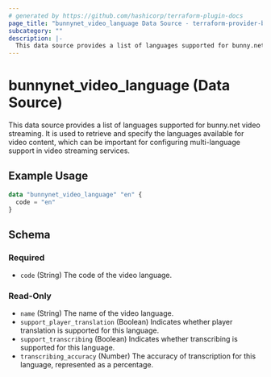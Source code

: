 ```yaml
---
# generated by https://github.com/hashicorp/terraform-plugin-docs
page_title: "bunnynet_video_language Data Source - terraform-provider-bunnynet"
subcategory: ""
description: |-
  This data source provides a list of languages supported for bunny.net video streaming. It is used to retrieve and specify the languages available for video content, which can be important for configuring multi-language support in video streaming services.
---
```


# bunnynet_video_language (Data Source)

This data source provides a list of languages supported for bunny.net video streaming. It is used to retrieve and specify the languages available for video content, which can be important for configuring multi-language support in video streaming services.

## Example Usage

```terraform
data "bunnynet_video_language" "en" {
  code = "en"
}
```

<!-- schema generated by tfplugindocs -->
## Schema

### Required

- `code` (String) The code of the video language.

### Read-Only

- `name` (String) The name of the video language.
- `support_player_translation` (Boolean) Indicates whether player translation is supported for this language.
- `support_transcribing` (Boolean) Indicates whether transcribing is supported for this language.
- `transcribing_accuracy` (Number) The accuracy of transcription for this language, represented as a percentage.
